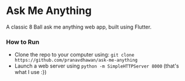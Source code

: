 # Ask Me Anything

A classic 8 Ball ask me anything web app, built using Flutter.

### How to Run
- Clone the repo to your computer using: 
  `git clone https://github.com/pranavdhawan/ask-me-anything`
- Launch a web server using `python -m SimpleHTTPServer 8000` (that's what I use :}) 
